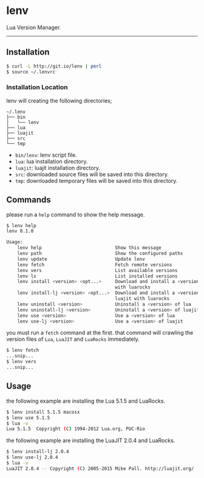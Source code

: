 lenv
=========

Lua Version Manager.

---

## Installation

```sh
$ curl -L http://git.io/lenv | perl
$ source ~/.lenvrc
```

### Installation Location

lenv will creating the following directories;

```
~/.lenv
├── bin
│   └── lenv
├── lua
├── luajit
├── src
└── tmp
```

- `bin/lenv`: lenv script file.
- `lua`: lua installation directory.
- `luajit`: luajit installation directory.
- `src`: downloaded source files will be saved into this directory.
- `tmp`: downloaded temporary files will be saved into this directory.


## Commands

please run a `help` command to show the help message.

```sh
$ lenv help
lenv 0.1.0

Usage:
    lenv help                           Show this message
    lenv path                           Show the configured paths
    lenv update                         Update lenv
    lenv fetch                          Fetch remote versions
    lenv vers                           List available versions
    lenv ls                             List installed versions
    lenv install <version> <opt...>     Download and install a <version> of lua
                                        with luarocks
    lenv install-lj <version> <opt...>  Download and install a <version> of 
                                        luajit with luarocks
    lenv uninstall <version>            Uninstall a <version> of lua
    lenv uninstall-lj <version>         Uninstall a <version> of luajit
    lenv use <version>                  Use a <version> of lua
    lenv use-lj <version>               Use a <version> of luajit
```

you must run a `fetch` command at the first. that command will crawling the version files of `Lua`, `LuaJIT` and `LuaRocks` immediately.

```sh
$ lenv fetch
...snip...
$ lenv vers
...snip...
```


## Usage

the following example are installing the Lua 5.1.5 and LuaRocks.

```sh
$ lenv install 5.1.5 macosx
$ lenv use 5.1.5
$ lua -v
Lua 5.1.5  Copyright (C) 1994-2012 Lua.org, PUC-Rio
```

the following example are installing the LuaJIT 2.0.4 and LuaRocks.

```sh
$ lenv install-lj 2.0.4
$ lenv use-lj 2.0.4
$ lua -v
LuaJIT 2.0.4 -- Copyright (C) 2005-2015 Mike Pall. http://luajit.org/
```

